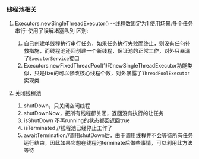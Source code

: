 ### 线程池相关
1. Executors.newSingleThreadExecutor() --线程数固定为1
    使用场景:多个任务串行-使用了误解堵塞队列
   区别:
   1. 自己创建单线程执行串行任务，如果任务执行失败而终止，则没有任何补救措施，而线程池还回创建一个新线程，保证池的正常工作，对外只暴漏了`ExecutorService`接口
   2. Executors.newFixedThreadPool(1)和newSingleThreadExecutor功能类似，只是fixe的可以修改核心线程个数，对外暴露了`ThreadPoolExecutor`实现类
    
2. 关闭线程池
    1. shutDown，只关闭空闲线程
    2. shutDownNow，把所有线程都关闭，返回没有执行的让任务
    3. isShutDown 不再running的状态都回返回true
    4. isTerminated //线程池已经停止工作了
    5. awaitTermination//调用shutDown后，由于调用线程并不会等待所有任务运行结束，因此如果它想在线程池terminate后做些事情，可以利用此方法等待